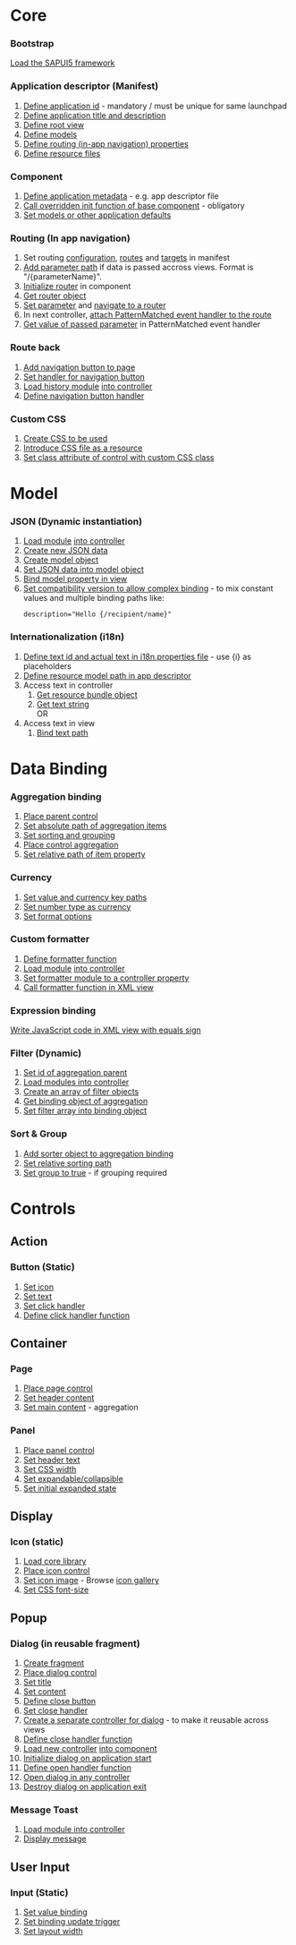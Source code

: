 # Core

### Bootstrap
[Load the SAPUI5 framework](src/sapui5-walkthrough/webapp/index.html#L7-L17)

### Application descriptor (Manifest)
1. [Define application id](src/sapui5-walkthrough/webapp/manifest.json#L4) - mandatory / must be unique for same launchpad
2. [Define application title and description](src/sapui5-walkthrough/webapp/manifest.json#L6-L8)
3. [Define root view](src/sapui5-walkthrough/webapp/manifest.json#L22-L27)
4. [Define models](src/sapui5-walkthrough/webapp/manifest.json#L38-L49)
5. [Define routing (in-app navigation) properties](src/sapui5-walkthrough/webapp/manifest.json#L50-L78)
6. [Define resource files](src/sapui5-walkthrough/webapp/manifest.json#L79-L83)

### Component
1. [Define application metadata](src/sapui5-walkthrough/webapp/Component.js#L11-L13) - e.g. app descriptor file
2. [Call overridden init function of base component](src/sapui5-walkthrough/webapp/Component.js#L17) - obligatory
3. [Set models or other application defaults](src/sapui5-walkthrough/webapp/Component.js#L20-L26)

### Routing (In app navigation)
1. Set routing [configuration](src/sapui5-walkthrough/webapp/manifest.json#L51-L58), [routes](src/sapui5-walkthrough/webapp/manifest.json#L59-L67) and [targets](src/sapui5-walkthrough/webapp/manifest.json#L68-L77) in manifest
2. [Add parameter path](src/sapui5-walkthrough/webapp/manifest.json#L64) if data is passed accross views. Format is "/{parameterName}".
2. [Initialize router](src/sapui5-walkthrough/webapp/Component.js#L36) in component
3. [Get router object](src/sapui5-walkthrough/webapp/controller/InvoiceList.controller.js#L33)
4. [Set parameter](src/sapui5-walkthrough/webapp/controller/InvoiceList.controller.js#L33) and [navigate to a router](src/sapui5-walkthrough/webapp/controller/InvoiceList.controller.js#L34-L36)
5. In next controller, [attach PatternMatched event handler to the route](src/sapui5-walkthrough/webapp/controller/Detail.controller.js#L18-L19)
6. [Get value of passed parameter](src/sapui5-walkthrough/webapp/controller/Detail.controller.js#L25) in PatternMatched event handler

### Route back
1. [Add navigation button to page](src/sapui5-walkthrough/webapp/view/Detail.view.xml#L8)
2. [Set handler for navigation button](src/sapui5-walkthrough/webapp/view/Detail.view.xml#L9)
3. [Load history module](src/sapui5-walkthrough/webapp/controller/Detail.controller.js#L3) [into controller](src/sapui5-walkthrough/webapp/controller/Detail.controller.js#L7)
4. [Define navigation button handler](src/sapui5-walkthrough/webapp/controller/Detail.controller.js#L30-L40)

### Custom CSS
1. [Create CSS to be used](src/sapui5-walkthrough/webapp/css/style.css)
2. [Introduce CSS file as a resource](src/sapui5-walkthrough/webapp/manifest.json#L80-L82)
3. [Set class attribute of control with custom CSS class](src/sapui5-walkthrough/webapp/view/App.view.xml#L8)

# Model

### JSON (Dynamic instantiation)
1. [Load module](src/sapui5-walkthrough/webapp/Component.js#L3) [into controller](src/sapui5-walkthrough/webapp/Component.js#L6)
2. [Create new JSON data](src/sapui5-walkthrough/webapp/Component.js#L20-L24)
3. [Create model object](src/sapui5-walkthrough/webapp/Component.js#L25)
4. [Set JSON data into model object](src/sapui5-walkthrough/webapp/Component.js#L26)
5. [Bind model property in view](src/sapui5-walkthrough/webapp/view/HelloPanel.view.xml#L23)
6. [Set compatibility version to allow complex binding](src/sapui5-walkthrough/webapp/index.html#L15) - to mix constant values and multiple binding paths like:
   ```
   description="Hello {/recipient/name}"
   ```

### Internationalization (i18n)
1. [Define text id and actual text in i18n.properties file](src/sapui5-walkthrough/webapp/i18n/i18n.properties#L7) - use {i} as placeholders
2. [Define resource model path in app descriptor](src/sapui5-walkthrough/webapp/manifest.json#L39-L44)
3. Access text in controller
    1. [Get resource bundle object](src/sapui5-walkthrough/webapp/controller/HelloPanel.controller.js#L11)
    2. [Get text string](src/sapui5-walkthrough/webapp/controller/HelloPanel.controller.js#L13)  
OR  
4. Access text in view
    1. [Bind text path](src/sapui5-walkthrough/webapp/view/HelloPanel.view.xml#L15)

# Data Binding

### Aggregation binding
1. [Place parent control](src/sapui5-walkthrough/webapp/view/InvoiceList.view.xml#L5-L74)
2. [Set absolute path of aggregation items](src/sapui5-walkthrough/webapp/view/InvoiceList.view.xml#L10)
3. [Set sorting and grouping](src/sapui5-walkthrough/webapp/view/InvoiceList.view.xml#L11-L14)
4. [Place control aggregation](src/sapui5-walkthrough/webapp/view/InvoiceList.view.xml#L49-L73)
5. [Set relative path of item property](src/sapui5-walkthrough/webapp/view/InvoiceList.view.xml#L57)

### Currency
1. [Set value and currency key paths](src/sapui5-walkthrough/webapp/view/InvoiceList.view.xml#L63)
2. [Set number type as currency](src/sapui5-walkthrough/webapp/view/InvoiceList.view.xml#L64)
3. [Set format options](src/sapui5-walkthrough/webapp/view/InvoiceList.view.xml#L65-67)

### Custom formatter
1. [Define formatter function](src/sapui5-walkthrough/webapp/model/formatter.js#L4-L16)
2. [Load module](src/sapui5-walkthrough/webapp/controller/InvoiceList.controller.js#L4) [into controller](src/sapui5-walkthrough/webapp/controller/InvoiceList.controller.js#L7)
3. [Set formatter module to a controller property](src/sapui5-walkthrough/webapp/controller/InvoiceList.controller.js#L10)
4. [Call formatter function in XML view](src/sapui5-walkthrough/webapp/view/InvoiceList.view.xml#L58)

### Expression binding
[Write JavaScript code in XML view with equals sign](src/sapui5-walkthrough/webapp/view/InvoiceList.view.xml#L70)

### Filter (Dynamic)
1. [Set id of aggregation parent](src/sapui5-walkthrough/webapp/view/InvoiceList.view.xml#L6)
2. [Load modules into controller](src/sapui5-walkthrough/webapp/controller/InvoiceList.controller.js#L5-L7)
3. [Create an array of filter objects](src/sapui5-walkthrough/webapp/controller/InvoiceList.controller.js#L23)
4. [Get binding object of aggregation](src/sapui5-walkthrough/webapp/controller/InvoiceList.controller.js#L27-L28)
5. [Set filter array into binding object](src/sapui5-walkthrough/webapp/controller/InvoiceList.controller.js#L29)

### Sort & Group
1. [Add sorter object to aggregation binding](src/sapui5-walkthrough/webapp/view/InvoiceList.view.xml#L11-L14)
2. [Set relative sorting path](src/sapui5-walkthrough/webapp/view/InvoiceList.view.xml#L12)
3. [Set group to true](src/sapui5-walkthrough/webapp/view/InvoiceList.view.xml#L13) - if grouping required

# Controls

## Action

### Button (Static)
1. [Set icon](src/sapui5-walkthrough/webapp/view/HelloPanel.view.xml#L14)
2. [Set text](src/sapui5-walkthrough/webapp/view/HelloPanel.view.xml#L15)
3. [Set click handler](src/sapui5-walkthrough/webapp/view/HelloPanel.view.xml#L16)
4. [Define click handler function](src/sapui5-walkthrough/webapp/controller/HelloPanel.controller.js#L19-L21)

## Container

### Page
1. [Place page control](src/sapui5-walkthrough/webapp/view/Overview.view.xml#L5-L15)
2. [Set header content](src/sapui5-walkthrough/webapp/view/Overview.view.xml#L6-L10)
3. [Set main content](src/sapui5-walkthrough/webapp/view/Overview.view.xml#L11-L14) - aggregation

### Panel
1. [Place panel control](src/sapui5-walkthrough/webapp/view/HelloPanel.view.xml#L5-L30)
2. [Set header text](src/sapui5-walkthrough/webapp/view/HelloPanel.view.xml#L6)
3. [Set CSS width](src/sapui5-walkthrough/webapp/view/HelloPanel.view.xml#L8)
4. [Set expandable/collapsible](src/sapui5-walkthrough/webapp/view/HelloPanel.view.xml#L9)
5. [Set initial expanded state](src/sapui5-walkthrough/webapp/view/HelloPanel.view.xml#L10)

## Display

### Icon (static)
1. [Load core library](src/sapui5-walkthrough/webapp/view/HelloDialog.fragment.xml#L3)
2. [Place icon control](src/sapui5-walkthrough/webapp/view/HelloDialog.fragment.xml#L8-L11)
3. [Set icon image](src/sapui5-walkthrough/webapp/view/HelloDialog.fragment.xml#L9) - Browse [icon gallery](https://sapui5.hana.ondemand.com/test-resources/sap/m/demokit/iconExplorer/webapp/index.html)
4. [Set CSS font-size](src/sapui5-walkthrough/webapp/view/HelloDialog.fragment.xml#L10)

## Popup

### Dialog (in reusable fragment)
1. [Create fragment](src/sapui5-walkthrough/webapp/view/HelloDialog.fragment.xml)
2. [Place dialog control](src/sapui5-walkthrough/webapp/view/HelloDialog.fragment.xml#L4-L18)
3. [Set title](src/sapui5-walkthrough/webapp/view/HelloDialog.fragment.xml#L6)
4. [Set content](src/sapui5-walkthrough/webapp/view/HelloDialog.fragment.xml#L7-L12)
5. [Define close button](src/sapui5-walkthrough/webapp/view/HelloDialog.fragment.xml#L13-L17)
6. [Set close handler](src/sapui5-walkthrough/webapp/view/HelloDialog.fragment.xml#L16)
7. [Create a separate controller for dialog](src/sapui5-walkthrough/webapp/controller/HelloDialog.js) - to make it reusable across views
8. [Define close handler function](src/sapui5-walkthrough/webapp/controller/HelloDialog.js#L24-L26)
9. [Load new controller](src/sapui5-walkthrough/webapp/Component.js#L4) [into component](src/sapui5-walkthrough/webapp/Component.js#L6)
10. [Initialize dialog on application start](src/sapui5-walkthrough/webapp/Component.js#L34)
11. [Define open handler function](src/sapui5-walkthrough/webapp/Component.js#L44-L46)
12. [Open dialog in any controller](src/sapui5-walkthrough/webapp/controller/App.controller.js#L12)
13. [Destroy dialog on application exit](src/sapui5-walkthrough/webapp/Component.js#L40-L41)

### Message Toast
1. [Load module into controller](src/sapui5-walkthrough/webapp/controller/HelloPanel.controller.js#L3-L4)
2. [Display message](src/sapui5-walkthrough/webapp/controller/HelloPanel.controller.js#L16)

## User Input

### Input (Static)
1. [Set value binding](src/sapui5-walkthrough/webapp/view/HelloPanel.view.xml#L23)
2. [Set binding update trigger](src/sapui5-walkthrough/webapp/view/HelloPanel.view.xml#L24)
3. [Set layout width](src/sapui5-walkthrough/webapp/view/HelloPanel.view.xml#L25)